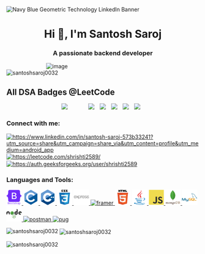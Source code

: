 ![Navy Blue Geometric Technology LinkedIn Banner](https://github.com/santoshsaroj0032/santoshsaroj0032/assets/118922022/b9b6a005-99e5-4392-b3fd-4dcd644604f7)

<h1 align="center">Hi 👋, I'm Santosh Saroj</h1>
<h3 align="center">A passionate backend developer</h3>
<img align="right" alt="image" width="400" src="https://camo.githubusercontent.com/19db51af5f90f1b152bc0b9078f5fe97053955be5074f03f17019c70345bdcdb/68747470733a2f2f6d69726f2e6d656469756d2e636f6d2f6d61782f313336302f302a37513379765349765f7430696f4a2d5a2e676966">
<p align="left"> <img src="https://komarev.com/ghpvc/?username=santoshsaroj0032&label=Profile%20views&color=0e75b6&style=flat" alt="santoshsaroj0032" /> </p>


## All DSA Badges @LeetCode
<p align="center">
    <img src="https://assets.leetcode.com/static_assets/marketing/2024-100-new.gif" width="60px" style="margin-right: 50px;">
    <img src="https://assets.leetcode.com/static_assets/marketing/2024-50.gif" width="60px" style="margin-right: 10px;">
    <img src="https://assets.leetcode.com/static_assets/public/images/badges/2024/gif/2024-04.gif" width="60px" style="margin-right: 10px;">
    <img src="https://assets.leetcode.com/static_assets/public/images/badges/2024/gif/2024-03.gif" width="60px" style="margin-right: 10px;">
    <img src="https://assets.leetcode.com/static_assets/public/images/badges/2024/gif/2024-02.gif" width="60px" style="margin-right: 10px;">
    <img src="https://assets.leetcode.com/static_assets/public/images/badges/2024/gif/2024-01.gif" width="60px" style="margin-right: 10px;">
<!--     <img src="https://assets.leetcode.com/static_assets/marketing/2023-100.gif" width="60px" style="margin-right: 50px;"> -->
<!--     <img src="https://assets.leetcode.com/static_assets/marketing/2023-50.gif" width="60px" style="margin-right: 10px;"> -->
<!--     <img src="https://assets.leetcode.com/static_assets/public/images/badges/2023/gif/2023-12.gif" width="60px" style="margin-right: 10px;"> -->
<!--     <img src="https://assets.leetcode.com/static_assets/public/images/badges/2023/gif/2023-11.gif" width="60px" style="margin-right: 10px;"> -->
<!--     <img src="https://assets.leetcode.com/static_assets/public/images/badges/2023/gif/2023-10.gif" width="60px" style="margin-right: 10px;"> -->
</p>


<h3 align="left">Connect with me:</h3>
<p align="left">
<a href="https://linkedin.com/in/https://www.linkedin.com/in/santosh-saroj-573b33241?utm_source=share&utm_campaign=share_via&utm_content=profile&utm_medium=android_app" target="blank"><img align="center" src="https://raw.githubusercontent.com/rahuldkjain/github-profile-readme-generator/master/src/images/icons/Social/linked-in-alt.svg" alt="https://www.linkedin.com/in/santosh-saroj-573b33241?utm_source=share&utm_campaign=share_via&utm_content=profile&utm_medium=android_app" height="30" width="40" /></a>
<a href="https://www.leetcode.com/https://leetcode.com/shrishti2589/" target="blank"><img align="center" src="https://raw.githubusercontent.com/rahuldkjain/github-profile-readme-generator/master/src/images/icons/Social/leet-code.svg" alt="https://leetcode.com/shrishti2589/" height="30" width="40" /></a>
<a href="https://auth.geeksforgeeks.org/user/https://auth.geeksforgeeks.org/user/shrishti2589" target="blank"><img align="center" src="https://raw.githubusercontent.com/rahuldkjain/github-profile-readme-generator/master/src/images/icons/Social/geeks-for-geeks.svg" alt="https://auth.geeksforgeeks.org/user/shrishti2589" height="30" width="40" /></a>
</p>

<h3 align="left">Languages and Tools:</h3>
<p align="left"> <a href="https://getbootstrap.com" target="_blank" rel="noreferrer"> <img src="https://raw.githubusercontent.com/devicons/devicon/master/icons/bootstrap/bootstrap-plain-wordmark.svg" alt="bootstrap" width="40" height="40"/> </a> <a href="https://www.cprogramming.com/" target="_blank" rel="noreferrer"> <img src="https://raw.githubusercontent.com/devicons/devicon/master/icons/c/c-original.svg" alt="c" width="40" height="40"/> </a> <a href="https://www.w3schools.com/cpp/" target="_blank" rel="noreferrer"> <img src="https://raw.githubusercontent.com/devicons/devicon/master/icons/cplusplus/cplusplus-original.svg" alt="cplusplus" width="40" height="40"/> </a> <a href="https://www.w3schools.com/css/" target="_blank" rel="noreferrer"> <img src="https://raw.githubusercontent.com/devicons/devicon/master/icons/css3/css3-original-wordmark.svg" alt="css3" width="40" height="40"/> </a> <a href="https://expressjs.com" target="_blank" rel="noreferrer"> <img src="https://raw.githubusercontent.com/devicons/devicon/master/icons/express/express-original-wordmark.svg" alt="express" width="40" height="40"/> </a> <a href="https://www.framer.com/" target="_blank" rel="noreferrer"> <img src="https://www.vectorlogo.zone/logos/framer/framer-icon.svg" alt="framer" width="40" height="40"/> </a> <a href="https://www.w3.org/html/" target="_blank" rel="noreferrer"> <img src="https://raw.githubusercontent.com/devicons/devicon/master/icons/html5/html5-original-wordmark.svg" alt="html5" width="40" height="40"/> </a> <a href="https://www.java.com" target="_blank" rel="noreferrer"> <img src="https://raw.githubusercontent.com/devicons/devicon/master/icons/java/java-original.svg" alt="java" width="40" height="40"/> </a> <a href="https://developer.mozilla.org/en-US/docs/Web/JavaScript" target="_blank" rel="noreferrer"> <img src="https://raw.githubusercontent.com/devicons/devicon/master/icons/javascript/javascript-original.svg" alt="javascript" width="40" height="40"/> </a> <a href="https://www.mongodb.com/" target="_blank" rel="noreferrer"> <img src="https://raw.githubusercontent.com/devicons/devicon/master/icons/mongodb/mongodb-original-wordmark.svg" alt="mongodb" width="40" height="40"/> </a> <a href="https://www.mysql.com/" target="_blank" rel="noreferrer"> <img src="https://raw.githubusercontent.com/devicons/devicon/master/icons/mysql/mysql-original-wordmark.svg" alt="mysql" width="40" height="40"/> </a> <a href="https://nodejs.org" target="_blank" rel="noreferrer"> <img src="https://raw.githubusercontent.com/devicons/devicon/master/icons/nodejs/nodejs-original-wordmark.svg" alt="nodejs" width="40" height="40"/> </a> <a href="https://postman.com" target="_blank" rel="noreferrer"> <img src="https://www.vectorlogo.zone/logos/getpostman/getpostman-icon.svg" alt="postman" width="40" height="40"/> </a> <a href="https://pugjs.org" target="_blank" rel="noreferrer"> <img src="https://cdn.worldvectorlogo.com/logos/pug.svg" alt="pug" width="40" height="40"/> </a> </p>

<p><img align="left" src="https://github-readme-stats.vercel.app/api/top-langs?username=santoshsaroj0032&show_icons=true&locale=en&layout=compact" alt="santoshsaroj0032" /></p>

<p>&nbsp;<img align="center" src="https://github-readme-stats.vercel.app/api?username=santoshsaroj0032&show_icons=true&locale=en" alt="santoshsaroj0032" /></p>


<p><img align="center" src="https://github-readme-streak-stats.herokuapp.com/?user=santoshsaroj0032&" alt="santoshsaroj0032" /></p>
